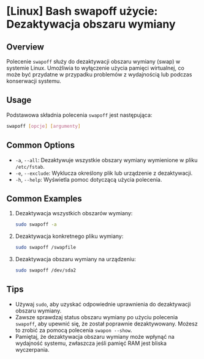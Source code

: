 # [Linux] Bash swapoff użycie: Dezaktywacja obszaru wymiany

## Overview
Polecenie `swapoff` służy do dezaktywacji obszaru wymiany (swap) w systemie Linux. Umożliwia to wyłączenie użycia pamięci wirtualnej, co może być przydatne w przypadku problemów z wydajnością lub podczas konserwacji systemu.

## Usage
Podstawowa składnia polecenia `swapoff` jest następująca:

```bash
swapoff [opcje] [argumenty]
```

## Common Options
- `-a`, `--all`: Dezaktywuje wszystkie obszary wymiany wymienione w pliku `/etc/fstab`.
- `-e`, `--exclude`: Wyklucza określony plik lub urządzenie z dezaktywacji.
- `-h`, `--help`: Wyświetla pomoc dotyczącą użycia polecenia.

## Common Examples
1. Dezaktywacja wszystkich obszarów wymiany:
   ```bash
   sudo swapoff -a
   ```

2. Dezaktywacja konkretnego pliku wymiany:
   ```bash
   sudo swapoff /swapfile
   ```

3. Dezaktywacja obszaru wymiany na urządzeniu:
   ```bash
   sudo swapoff /dev/sda2
   ```

## Tips
- Używaj `sudo`, aby uzyskać odpowiednie uprawnienia do dezaktywacji obszaru wymiany.
- Zawsze sprawdzaj status obszaru wymiany po użyciu polecenia `swapoff`, aby upewnić się, że został poprawnie dezaktywowany. Możesz to zrobić za pomocą polecenia `swapon --show`.
- Pamiętaj, że dezaktywacja obszaru wymiany może wpłynąć na wydajność systemu, zwłaszcza jeśli pamięć RAM jest bliska wyczerpania.